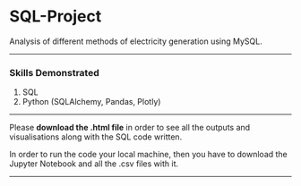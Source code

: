 # SQL-Project

Analysis of different methods of electricity generation using MySQL.

***

### Skills Demonstrated

1) SQL
2) Python (SQLAlchemy, Pandas, Plotly)

***

Please **download the .html file** in order to see all the outputs and visualisations along with the SQL code written.

In order to run the code your local machine, then you have to download the Jupyter Notebook and all the .csv files with it.

***
